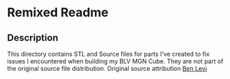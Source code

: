 # Remixed Readme

## Description

This directory contains STL and Source files for parts I've created to fix issues I encountered when building my BLV MGN Cube. They are not part of the original source file distribution. Original source attribution [Ben Levi](../source/README.md)



